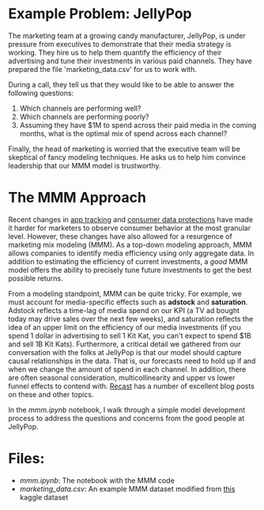 # Example Problem: JellyPop

The marketing team at a growing candy manufacturer, JellyPop, is under pressure from executives to demonstrate that their media strategy is working. They hire us to help them quantify the efficiency of their advertising and tune their investments in various paid channels. They have prepared the file 'marketing_data.csv' for us to work with.

During a call, they tell us that they would like to be able to answer the following questions:
1. Which channels are performing well?
2. Which channels are performing poorly?
3. Assuming they have $1M to spend across their paid media in the coming months, what is the optimal mix of spend across each channel?

Finally, the head of marketing is worried that the executive team will be skeptical of fancy modeling techniques. He asks us to help him convince leadership that our MMM model is trustworthy.

# The MMM Approach
Recent changes in [app tracking](https://purevisibility.com/app-tracking-changes/) and [consumer data protections](https://gdpr-info.eu/) have made it harder for marketers to observe consumer behavior at the most granular level. However, these changes have also allowed for a resurgence of marketing mix modeling (MMM). As a top-down modeling approach, MMM allows companies to identify media efficiency using only aggregate data. In addition to estimating the efficiency of current investments, a *good* MMM model offers the ability to precisely tune future investments to get the best possible returns. 

From a modeling standpoint, MMM can be quite tricky. For example, we must account for media-specific effects such as **adstock** and **saturation**. Adstock reflects a time-lag of media spend on our KPI (a TV ad bought today may drive sales over the next few weeks), and saturation reflects the idea of an upper limit on the efficiency of our media investments (if you spend 1 dollar in advertising to sell 1 Kit Kat, you can't expect to spend $1B and sell 1B Kit Kats). Furthermore, a critical detail we gathered from our conversation with the folks at JellyPop is that our model should capture causal relationships in the data. That is, our forecasts need to hold up if and when we change the amount of spend in each channel. In addition, there are often seasonal consideration, multicollinearity and upper vs lower funnel effects to contend with. [Recast](https://getrecast.com/blog/) has a number of excellent blog posts on these and other topics.

In the *mmm.ipynb* notebook, I walk through a simple model development process to address the questions and concerns from the good people at JellyPop.

# Files:
* *mmm.ipynb*: The notebook with the MMM code
* *marketing_data.csv*: An example MMM dataset modified from [this](https://www.kaggle.com/datasets/yugagrawal95/sample-media-spends-data) kaggle dataset
